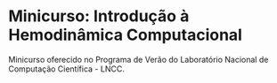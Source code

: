 # Minicurso: Introdução à Hemodinâmica Computacional

Minicurso oferecido no Programa de Verão do Laboratório Nacional de Computação Científica - LNCC.
